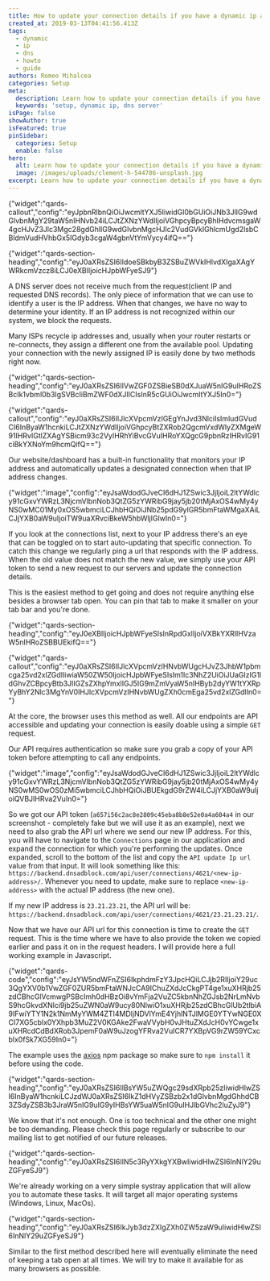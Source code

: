 ```yaml
---
title: How to update your connection details if you have a dynamic ip address
created_at: 2019-03-13T04:41:56.413Z
tags:
  - dynamic
  - ip
  - dns
  - howto
  - guide
authors: Romeo Mihalcea
categories: Setup
meta:
  description: Learn how to update your connection details if you have a dynamic ip address
  keywords: 'setup, dynamic ip, dns server'
isPage: false
showAuthor: true
isFeatured: true
pinSidebar:
  categories: Setup
  enable: false
hero:
  alt: Learn how to update your connection details if you have a dynamic ip address
  image: /images/uploads/clement-h-544786-unsplash.jpg
excerpt: Learn how to update your connection details if you have a dynamic ip address
---
```


{"widget":"qards-callout","config":"eyJpbnRlbnQiOiJwcmltYXJ5IiwidGl0bGUiOiJNb3JlIG9wdGlvbnMgY29taW5nIHNvb24iLCJtZXNzYWdlIjoiVGhpcyBpcyBhIHdvcmsgaW4gcHJvZ3Jlc3Mgc28gdGhlIG9wdGlvbnMgcHJlc2VudGVkIGhlcmUgd2lsbCBldmVudHVhbGx5IGdyb3cgaW4gbnVtYmVycy4ifQ=="}



{"widget":"qards-section-heading","config":"eyJ0aXRsZSI6IldoeSBkbyB3ZSBuZWVkIHlvdXIgaXAgYWRkcmVzcz8iLCJ0eXBlIjoicHJpbWFyeSJ9"}


A DNS server does not receive much from the request(client IP and requested DNS records). The only piece of information that we can use to identify a user is the IP address. When that changes, we have no way to determine your identity. If an IP address is not recognized within our system, we block the requests.

Many ISPs recycle ip addresses and, usually when your router restarts or re-connects, they assign a different one from the available pool. Updating your connection with the newly assigned IP is easily done by two methods right now.


{"widget":"qards-section-heading","config":"eyJ0aXRsZSI6IlVwZGF0ZSBieSB0dXJuaW5nIG9uIHRoZSBcIk1vbml0b3IgSVBcIiBmZWF0dXJlICIsInR5cGUiOiJwcmltYXJ5In0="}



{"widget":"qards-callout","config":"eyJ0aXRsZSI6IlJlcXVpcmVzIGEgYnJvd3NlciIsImludGVudCI6InByaW1hcnkiLCJtZXNzYWdlIjoiVGhpcyBtZXRob2QgcmVxdWlyZXMgeW91IHRvIGtlZXAgYSBicm93c2VyIHRhYiBvcGVuIHRoYXQgcG9pbnRzIHRvIG91ciBkYXNoYm9hcmQifQ=="}


Our website/dashboard has a built-in functionality that monitors your IP address and automatically updates a designated connection when that IP address changes.


{"widget":"image","config":"eyJsaWdodGJveCI6dHJ1ZSwic3JjIjoiL2ltYWdlcy91cGxvYWRzL3NjcmVlbnNob3QtZG5zYWRibG9jay5jb20tMjAxOS4wMy4yNS0wMC01My0xOS5wbmciLCJhbHQiOiJNb25pdG9yIGR5bmFtaWMgaXAiLCJjYXB0aW9uIjoiTW9uaXRvciBkeW5hbWljIGlwIn0="}


If you look at the connections list, next to your IP address there's an eye that can be toggled on to start auto-updating that specific connection. To catch this change we regularly ping a url that responds with the IP address. When the old value does not match the new value, we simply use your API token to send a new request to our servers and update the connection details.

This is the easiest method to get going and does not require anything else besides a browser tab open. You can pin that tab to make it smaller on your tab bar and you're done.


{"widget":"qards-section-heading","config":"eyJ0eXBlIjoicHJpbWFyeSIsInRpdGxlIjoiVXBkYXRlIHVzaW5nIHRoZSBBUEkifQ=="}



{"widget":"qards-callout","config":"eyJ0aXRsZSI6IlJlcXVpcmVzIHNvbWUgcHJvZ3JhbW1pbmcga25vd2xlZGdlIiwiaW50ZW50IjoicHJpbWFyeSIsIm1lc3NhZ2UiOiJUaGlzIG1ldGhvZCBpcyBtb3JlIGZsZXhpYmxlIGJ5IG9mZmVyaW5nIHByb2dyYW1tYXRpYyBhY2Nlc3MgYnV0IHJlcXVpcmVzIHNvbWUgZXh0cmEga25vd2xlZGdlIn0="}


At the core, the browser uses this method as well. All our endpoints are API accessible and updating your connection is easily doable using a simple `GET` request.

Our API requires authentication so make sure you grab a copy of your API token before attempting to call any endpoints.


{"widget":"image","config":"eyJsaWdodGJveCI6dHJ1ZSwic3JjIjoiL2ltYWdlcy91cGxvYWRzL3NjcmVlbnNob3QtZG5zYWRibG9jay5jb20tMjAxOS4wMy4yNS0wMS0wOS0zMi5wbmciLCJhbHQiOiJBUEkgdG9rZW4iLCJjYXB0aW9uIjoiQVBJIHRva2VuIn0="}


So we got our API token (`a657i56c2ac8e2809c45eba8b8e52e0a4a604a4` in our screenshot - completely fake but we will use it as an example), next we need to also grab the API url where we send our new IP address. For this, you will have to navigate to the `Connections` page in our application and expand the connection for which you're performing the updates. Once expanded, scroll to the bottom of the list and copy the `API update Ip url` value from that input. It will look something like this: `https://backend.dnsadblock.com/api/user/connections/4621/<new-ip-address>/`. Whenever you need to update, make sure to replace `<new-ip-address>` with the actual IP address (the new one).

If my new IP address is `23.21.23.21`, the API url will be: `https://backend.dnsadblock.com/api/user/connections/4621/23.21.23.21/`.

Now that we have our API url for this connection is time to create the `GET` request. This is the time where we have to also provide the token we copied earlier and pass it on in the request headers. I will provide here a full working example in Javascript.


{"widget":"qards-code","config":"eyJsYW5ndWFnZSI6IkphdmFzY3JpcHQiLCJjb2RlIjoiY29uc3QgYXV0b1VwZGF0ZUR5bmFtaWNJcCA9IChuZXdJcCkgPT4ge1xuXHRjb25zdCBhcGlVcmwgPSBcImh0dHBzOi8vYmFja2VuZC5kbnNhZGJsb2NrLmNvbS9hcGkvdXNlci9jb25uZWN0aW9ucy80NlwiO1xuXHRjb25zdCBhcGlUb2tlbiA9IFwiYTY1N2k1NmMyYWM4ZTI4MDljNDVlYmE4YjhlNTJlMGE0YTYwNGE0XCI7XG5cblx0YXhpb3MuZ2V0KGAke2FwaVVybH0vJHtuZXdJcH0vYCwge1xuXHRcdCdBdXRob3JpemF0aW9uJzogYFRva2VuICR7YXBpVG9rZW59YCxcblx0fSk7XG59In0="}


The example uses the [axios](https://github.com/axios/axios) npm package so make sure to `npm install` it before using the code.


{"widget":"qards-section-heading","config":"eyJ0aXRsZSI6IlBsYW5uZWQgc29sdXRpb25zIiwidHlwZSI6InByaW1hcnkiLCJzdWJ0aXRsZSI6IkZ1dHVyZSBzb2x1dGlvbnMgdGhhdCB3ZSdyZSB3b3JraW5nIG9uIG9yIHBsYW5uaW5nIG9uIHJlbGVhc2luZyJ9"}


We know that it's not enough. One is too technical and the other one might be too demanding. Please check this page regularly or subscribe to our mailing list to get notified of our future releases.


{"widget":"qards-section-heading","config":"eyJ0aXRsZSI6IlN5c3RyYXkgYXBwIiwidHlwZSI6InNlY29uZGFyeSJ9"}


We're already working on a very simple systray application that will allow you to automate these tasks. It will target all major operating systems (Windows, Linux, MacOs).


{"widget":"qards-section-heading","config":"eyJ0aXRsZSI6IkJyb3dzZXIgZXh0ZW5zaW9uIiwidHlwZSI6InNlY29uZGFyeSJ9"}


Similar to the first method described here will eventually eliminate the need of keeping a tab open at all times. We will try to make it available for as many browsers as possible.
